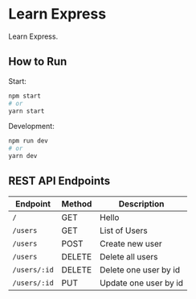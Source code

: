 # Learn Express

Learn Express.

## How to Run

Start:

```sh
npm start
# or
yarn start
```

Development:

```sh
npm run dev
# or
yarn dev
```

## REST API Endpoints

| Endpoint     | Method | Description           |
| ------------ | ------ | --------------------- |
| `/`          | GET    | Hello                 |
| `/users`     | GET    | List of Users         |
| `/users`     | POST   | Create new user       |
| `/users`     | DELETE | Delete all users      |
| `/users/:id` | DELETE | Delete one user by id |
| `/users/:id` | PUT    | Update one user by id |
